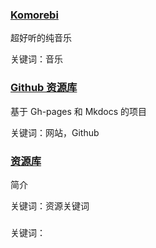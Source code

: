 <h3><a href="https://music.163.com/#/song?id=29803287">Komorebi</a> </h3>

超好听的纯音乐

关键词：音乐
 
<h3><a href="https://github.com/Chocolateater/Resource-Library">Github 资源库</a> </h3>

基于 Gh-pages 和 Mkdocs 的项目

关键词：网站，Github
 
<h3><a href="https://github.com/Chocolateater/Resource-Library/blob/master/docs/index.md">资源库</a> </h3>

简介

关键词：资源关键词
 
<h3><a href=""></a> </h3>



关键词：
 
